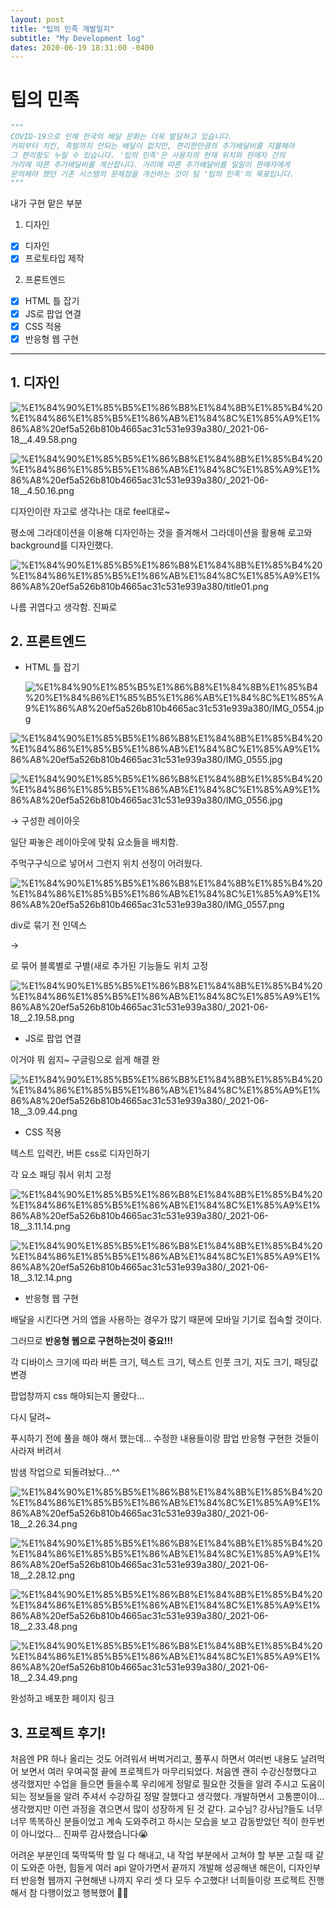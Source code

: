 ```yaml
---
layout: post
title: "팁의 민족 개발일지"
subtitle: "My Development log"
dates: 2020-06-19 18:31:00 -0400
---
```


# 팁의 민족

```python
"""
COVID-19으로 인해 한국의 배달 문화는 더욱 발달하고 있습니다.
커피부터 치킨, 족발까지 안되는 배달이 없지만, 편리한만큼의 추가배달비를 지불해야
그 편리함도 누릴 수 있습니다. '팁의 민족'은 사용자의 현재 위치와 판매자 간의
거리에 따른 추가배달비를 계산합니다. 거리에 따른 추가배달비를 일일이 판매자에게
문의해야 했던 기존 시스템의 문제점을 개선하는 것이 팀 '팁의 민족'의 목표입니다.
"""
```

내가 구현 맡은 부분

1. 디자인
- [x]  디자인
- [x]  프로토타입 제작

2. 프론트엔드

- [x]  HTML 틀 잡기
- [x]  JS로 팝업 연결
- [x]  CSS 적용
- [x]  반응형 웹 구현

---

## 1. 디자인

![%E1%84%90%E1%85%B5%E1%86%B8%E1%84%8B%E1%85%B4%20%E1%84%86%E1%85%B5%E1%86%AB%E1%84%8C%E1%85%A9%E1%86%A8%20ef5a526b810b4665ac31c531e939a380/_2021-06-18__4.49.58.png](%E1%84%90%E1%85%B5%E1%86%B8%E1%84%8B%E1%85%B4%20%E1%84%86%E1%85%B5%E1%86%AB%E1%84%8C%E1%85%A9%E1%86%A8%20ef5a526b810b4665ac31c531e939a380/_2021-06-18__4.49.58.png)

![%E1%84%90%E1%85%B5%E1%86%B8%E1%84%8B%E1%85%B4%20%E1%84%86%E1%85%B5%E1%86%AB%E1%84%8C%E1%85%A9%E1%86%A8%20ef5a526b810b4665ac31c531e939a380/_2021-06-18__4.50.16.png](%E1%84%90%E1%85%B5%E1%86%B8%E1%84%8B%E1%85%B4%20%E1%84%86%E1%85%B5%E1%86%AB%E1%84%8C%E1%85%A9%E1%86%A8%20ef5a526b810b4665ac31c531e939a380/_2021-06-18__4.50.16.png)

디자인이란 자고로 생각나는 대로 feel대로~

평소에 그라데이션을 이용해 디자인하는 것을 즐겨해서 그라데이션을 활용해 로고와 background를 디자인했다.

![%E1%84%90%E1%85%B5%E1%86%B8%E1%84%8B%E1%85%B4%20%E1%84%86%E1%85%B5%E1%86%AB%E1%84%8C%E1%85%A9%E1%86%A8%20ef5a526b810b4665ac31c531e939a380/title01.png](%E1%84%90%E1%85%B5%E1%86%B8%E1%84%8B%E1%85%B4%20%E1%84%86%E1%85%B5%E1%86%AB%E1%84%8C%E1%85%A9%E1%86%A8%20ef5a526b810b4665ac31c531e939a380/title01.png)

나름 귀엽다고 생각함. 진짜로

## 2. 프론트엔드

- HTML 틀 잡기

    ![%E1%84%90%E1%85%B5%E1%86%B8%E1%84%8B%E1%85%B4%20%E1%84%86%E1%85%B5%E1%86%AB%E1%84%8C%E1%85%A9%E1%86%A8%20ef5a526b810b4665ac31c531e939a380/IMG_0554.jpg](%E1%84%90%E1%85%B5%E1%86%B8%E1%84%8B%E1%85%B4%20%E1%84%86%E1%85%B5%E1%86%AB%E1%84%8C%E1%85%A9%E1%86%A8%20ef5a526b810b4665ac31c531e939a380/IMG_0554.jpg)

![%E1%84%90%E1%85%B5%E1%86%B8%E1%84%8B%E1%85%B4%20%E1%84%86%E1%85%B5%E1%86%AB%E1%84%8C%E1%85%A9%E1%86%A8%20ef5a526b810b4665ac31c531e939a380/IMG_0555.jpg](%E1%84%90%E1%85%B5%E1%86%B8%E1%84%8B%E1%85%B4%20%E1%84%86%E1%85%B5%E1%86%AB%E1%84%8C%E1%85%A9%E1%86%A8%20ef5a526b810b4665ac31c531e939a380/IMG_0555.jpg)

![%E1%84%90%E1%85%B5%E1%86%B8%E1%84%8B%E1%85%B4%20%E1%84%86%E1%85%B5%E1%86%AB%E1%84%8C%E1%85%A9%E1%86%A8%20ef5a526b810b4665ac31c531e939a380/IMG_0556.jpg](%E1%84%90%E1%85%B5%E1%86%B8%E1%84%8B%E1%85%B4%20%E1%84%86%E1%85%B5%E1%86%AB%E1%84%8C%E1%85%A9%E1%86%A8%20ef5a526b810b4665ac31c531e939a380/IMG_0556.jpg)

→ 구성한 레이아웃

일단 짜놓은 레이아웃에 맞춰 요소들을 배치함.

주먹구구식으로 넣어서 그런지 위치 선정이 어려웠다.

![%E1%84%90%E1%85%B5%E1%86%B8%E1%84%8B%E1%85%B4%20%E1%84%86%E1%85%B5%E1%86%AB%E1%84%8C%E1%85%A9%E1%86%A8%20ef5a526b810b4665ac31c531e939a380/IMG_0557.png](%E1%84%90%E1%85%B5%E1%86%B8%E1%84%8B%E1%85%B4%20%E1%84%86%E1%85%B5%E1%86%AB%E1%84%8C%E1%85%A9%E1%86%A8%20ef5a526b810b4665ac31c531e939a380/IMG_0557.png)

div로 묶기 전 인덱스

→ <div>로 묶어 블록별로 구별(새로 추가된 기능들도 위치 고정

![%E1%84%90%E1%85%B5%E1%86%B8%E1%84%8B%E1%85%B4%20%E1%84%86%E1%85%B5%E1%86%AB%E1%84%8C%E1%85%A9%E1%86%A8%20ef5a526b810b4665ac31c531e939a380/_2021-06-18__2.19.58.png](%E1%84%90%E1%85%B5%E1%86%B8%E1%84%8B%E1%85%B4%20%E1%84%86%E1%85%B5%E1%86%AB%E1%84%8C%E1%85%A9%E1%86%A8%20ef5a526b810b4665ac31c531e939a380/_2021-06-18__2.19.58.png)

- JS로 팝업 연결

이거야 뭐 쉽지~ 구글링으로 쉽게 해결 완

![%E1%84%90%E1%85%B5%E1%86%B8%E1%84%8B%E1%85%B4%20%E1%84%86%E1%85%B5%E1%86%AB%E1%84%8C%E1%85%A9%E1%86%A8%20ef5a526b810b4665ac31c531e939a380/_2021-06-18__3.09.44.png](%E1%84%90%E1%85%B5%E1%86%B8%E1%84%8B%E1%85%B4%20%E1%84%86%E1%85%B5%E1%86%AB%E1%84%8C%E1%85%A9%E1%86%A8%20ef5a526b810b4665ac31c531e939a380/_2021-06-18__3.09.44.png)

- CSS 적용

텍스트 입력칸, 버튼 css로 디자인하기

각 요소 패딩 줘서 위치 고정

![%E1%84%90%E1%85%B5%E1%86%B8%E1%84%8B%E1%85%B4%20%E1%84%86%E1%85%B5%E1%86%AB%E1%84%8C%E1%85%A9%E1%86%A8%20ef5a526b810b4665ac31c531e939a380/_2021-06-18__3.11.14.png](%E1%84%90%E1%85%B5%E1%86%B8%E1%84%8B%E1%85%B4%20%E1%84%86%E1%85%B5%E1%86%AB%E1%84%8C%E1%85%A9%E1%86%A8%20ef5a526b810b4665ac31c531e939a380/_2021-06-18__3.11.14.png)

![%E1%84%90%E1%85%B5%E1%86%B8%E1%84%8B%E1%85%B4%20%E1%84%86%E1%85%B5%E1%86%AB%E1%84%8C%E1%85%A9%E1%86%A8%20ef5a526b810b4665ac31c531e939a380/_2021-06-18__3.12.14.png](%E1%84%90%E1%85%B5%E1%86%B8%E1%84%8B%E1%85%B4%20%E1%84%86%E1%85%B5%E1%86%AB%E1%84%8C%E1%85%A9%E1%86%A8%20ef5a526b810b4665ac31c531e939a380/_2021-06-18__3.12.14.png)

- 반응형 웹 구현

배달을 시킨다면 거의 앱을 사용하는 경우가 많기 때문에 모바일 기기로 접속할 것이다.

그러므로 **반응형 웹으로 구현하는것이 중요!!!**

각 디바이스 크기에 따라 버튼 크기, 텍스트 크기, 텍스트 인풋 크기, 지도 크기, 패딩값 변경

팝업창까지 css 해야되는지 몰랐다...

다시 달려~

푸시하기 전에 풀을 해야 해서 했는데... 수정한 내용들이랑 팝업 반응형 구현한 것들이 사라져 버려서

밤샘 작업으로 되돌려놨다...^^

![%E1%84%90%E1%85%B5%E1%86%B8%E1%84%8B%E1%85%B4%20%E1%84%86%E1%85%B5%E1%86%AB%E1%84%8C%E1%85%A9%E1%86%A8%20ef5a526b810b4665ac31c531e939a380/_2021-06-18__2.26.34.png](%E1%84%90%E1%85%B5%E1%86%B8%E1%84%8B%E1%85%B4%20%E1%84%86%E1%85%B5%E1%86%AB%E1%84%8C%E1%85%A9%E1%86%A8%20ef5a526b810b4665ac31c531e939a380/_2021-06-18__2.26.34.png)

![%E1%84%90%E1%85%B5%E1%86%B8%E1%84%8B%E1%85%B4%20%E1%84%86%E1%85%B5%E1%86%AB%E1%84%8C%E1%85%A9%E1%86%A8%20ef5a526b810b4665ac31c531e939a380/_2021-06-18__2.28.12.png](%E1%84%90%E1%85%B5%E1%86%B8%E1%84%8B%E1%85%B4%20%E1%84%86%E1%85%B5%E1%86%AB%E1%84%8C%E1%85%A9%E1%86%A8%20ef5a526b810b4665ac31c531e939a380/_2021-06-18__2.28.12.png)

![%E1%84%90%E1%85%B5%E1%86%B8%E1%84%8B%E1%85%B4%20%E1%84%86%E1%85%B5%E1%86%AB%E1%84%8C%E1%85%A9%E1%86%A8%20ef5a526b810b4665ac31c531e939a380/_2021-06-18__2.33.48.png](%E1%84%90%E1%85%B5%E1%86%B8%E1%84%8B%E1%85%B4%20%E1%84%86%E1%85%B5%E1%86%AB%E1%84%8C%E1%85%A9%E1%86%A8%20ef5a526b810b4665ac31c531e939a380/_2021-06-18__2.33.48.png)

![%E1%84%90%E1%85%B5%E1%86%B8%E1%84%8B%E1%85%B4%20%E1%84%86%E1%85%B5%E1%86%AB%E1%84%8C%E1%85%A9%E1%86%A8%20ef5a526b810b4665ac31c531e939a380/_2021-06-18__2.34.49.png](%E1%84%90%E1%85%B5%E1%86%B8%E1%84%8B%E1%85%B4%20%E1%84%86%E1%85%B5%E1%86%AB%E1%84%8C%E1%85%A9%E1%86%A8%20ef5a526b810b4665ac31c531e939a380/_2021-06-18__2.34.49.png)

[](https://tipethnic.herokuapp.com/)

완성하고 배포한 페이지 링크

## 3. 프로젝트 후기!

처음엔 PR 하나 올리는 것도 어려워서 버벅거리고, 풀푸시 하면서 여러번 내용도 날려먹어 보면서 여러 우여곡절 끝에 프로젝트가 마무리되었다. 처음엔 괜히 수강신청했다고 생각했지만 수업을 들으면 들을수록 우리에게 정말로 필요한 것들을 알려 주시고 도움이 되는 정보들을 알려 주셔서 수강하길 정말 잘했다고 생각했다. 개발하면서 고통뿐이야... 생각했지만 이런 과정을 겪으면서 많이 성장하게 된 것 같다. 교수님? 강사님?들도 너무너무 똑똑하신 분들이었고 계속 도와주려고 하시는 모습을 보고 감동받았던 적이 한두번이 아니었다... 진짜루 감사했습니다😭

어려운 부분인데 뚝딱뚝딱 할 일 다 해내고, 내 작업 부분에서 고쳐야 할 부분 고칠 때 같이 도와준 아현, 힘들게 여러 api 알아가면서 끝까지 개발해 성공해낸 해은이, 디자인부터 반응형 웹까지 구현해낸 나까지 우리 셋 다 모두 수고했다! 너희들이랑 프로젝트 진행해서 참 다행이었고 행복했어 💯💛
